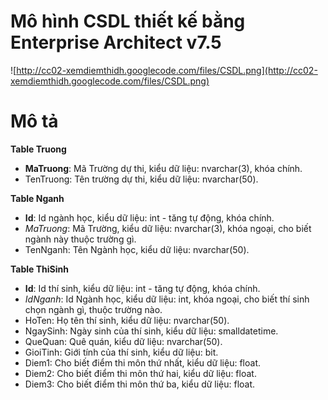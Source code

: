 # Mô hình CSDL thiết kế bằng Enterprise Architect v7.5 #

![http://cc02-xemdiemthidh.googlecode.com/files/CSDL.png](http://cc02-xemdiemthidh.googlecode.com/files/CSDL.png)


# Mô tả #

**Table Truong**
  * **MaTruong**: Mã Trường dự thi, kiểu dữ liệu: nvarchar(3), khóa chính.
  * TenTruong: Tên trường dự thi, kiểu dữ liệu: nvarchar(50).


**Table Nganh**
  * **Id**: Id ngành học, kiểu dữ liệu: int - tăng tự động, khóa chính.
  * _MaTruong_: Mã Trường, kiểu dữ liệu: nvarchar(3), khóa ngoại, cho biết ngành này thuộc trường gì.
  * TenNganh: Tên Ngành học, kiểu dữ liệu: nvarchar(50).



**Table ThiSinh**
  * **Id**: Id thí sinh, kiểu dữ liệu: int - tăng tự động, khóa chính.
  * _IdNganh_: Id Ngành học, kiểu dữ liệu: int, khóa ngoại, cho biết thí sinh chọn ngành gì, thuộc trường nào.
  * HoTen: Họ tên thí sinh, kiểu dữ liệu: nvarchar(50).
  * NgaySinh: Ngày sinh của thí sinh, kiểu dữ liệu: smalldatetime.
  * QueQuan: Quê quán, kiểu dữ liệu: nvarchar(50).
  * GioiTinh: Giới tính của thí sinh, kiểu dữ liệu: bit.
  * Diem1: Cho biết điểm thi môn thứ nhất, kiểu dữ liệu: float.
  * Diem2: Cho biết điểm thi môn thứ hai, kiểu dữ liệu: float.
  * Diem3: Cho biết điểm thi môn thứ ba, kiểu dữ liệu: float.